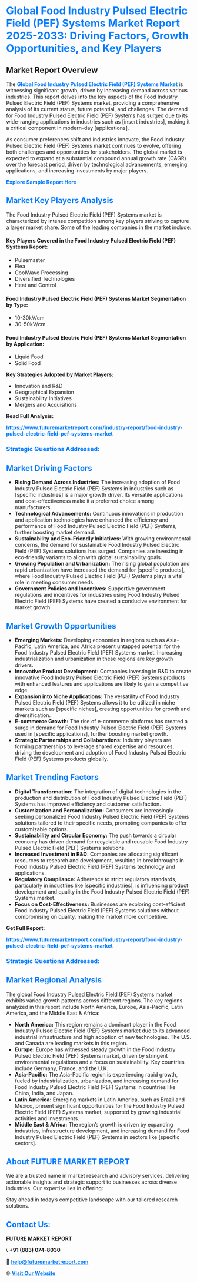 <h1 style="color: #007BFF;">Global Food Industry Pulsed Electric Field (PEF) Systems Market Report 2025-2033: Driving Factors, Growth Opportunities, and Key Players</h1>

<section id="overview">
<h2>Market Report Overview</h2>
<p>The <a href="https://www.futuremarketreport.com//industry-report/food-industry-pulsed-electric-field-pef-systems-market" style="color: #007BFF; text-decoration: none;"><strong>Global Food Industry Pulsed Electric Field (PEF) Systems Market</strong></a> is witnessing significant growth, driven by increasing demand across various industries. This report delves into the key aspects of the Food Industry Pulsed Electric Field (PEF) Systems market, providing a comprehensive analysis of its current status, future potential, and challenges. The demand for Food Industry Pulsed Electric Field (PEF) Systems has surged due to its wide-ranging applications in industries such as [insert industries], making it a critical component in modern-day [applications].</p>
<p>As consumer preferences shift and industries innovate, the Food Industry Pulsed Electric Field (PEF) Systems market continues to evolve, offering both challenges and opportunities for stakeholders. The global market is expected to expand at a substantial compound annual growth rate (CAGR) over the forecast period, driven by technological advancements, emerging applications, and increasing investments by major players.</p>
</section>

<section id="overview">
<p><a href="https://www.futuremarketreport.com//request-sample/reportId=51532" style="color: #007BFF; text-decoration: none;"><strong>Explore Sample Report Here</strong></a></p>
</section>

<section id="key-players">
<h2 style="color: #007BFF;">Market Key Players Analysis</h2>
<p>The Food Industry Pulsed Electric Field (PEF) Systems market is characterized by intense competition among key players striving to capture a larger market share. Some of the leading companies in the market include:</p>
<h4>Key Players Covered in the Food Industry Pulsed Electric Field (PEF) Systems Report:</h4>
<ul><li>Pulsemaster</li><li>Elea</li><li>CoolWave Processing</li><li>Diversified Technologies</li><li>Heat and Control</li></ul>
<h4>Food Industry Pulsed Electric Field (PEF) Systems Market Segmentation by Type:</h4>
<ul><li>10-30kV/cm</li><li>30-50kV/cm</li></ul>

<h4>Food Industry Pulsed Electric Field (PEF) Systems Market Segmentation by Application:</h4>
<ul><li>Liquid Food</li><li>Solid Food</li></ul>
<p><strong>Key Strategies Adopted by Market Players:</strong></p>
<ul>
<li>Innovation and R&D</li>
<li>Geographical Expansion</li>
<li>Sustainability Initiatives</li>
<li>Mergers and Acquisitions</li>
</ul>
</section>

<section>
<p><strong>Read Full Analysis: </strong></p><a href="https://www.futuremarketreport.com//industry-report/food-industry-pulsed-electric-field-pef-systems-market" style="color: #007BFF; text-decoration: none;"><strong>https://www.futuremarketreport.com//industry-report/food-industry-pulsed-electric-field-pef-systems-market</strong></a>
<h3 style="color: #007BFF;">Strategic Questions Addressed:</h3>
</section>

<section id="driving-factors">
<h2 style="color: #007BFF;">Market Driving Factors</h2>
<ul>
<li><strong>Rising Demand Across Industries:</strong> The increasing adoption of Food Industry Pulsed Electric Field (PEF) Systems in industries such as [specific industries] is a major growth driver. Its versatile applications and cost-effectiveness make it a preferred choice among manufacturers.</li>
<li><strong>Technological Advancements:</strong> Continuous innovations in production and application technologies have enhanced the efficiency and performance of Food Industry Pulsed Electric Field (PEF) Systems, further boosting market demand.</li>
<li><strong>Sustainability and Eco-Friendly Initiatives:</strong> With growing environmental concerns, the demand for sustainable Food Industry Pulsed Electric Field (PEF) Systems solutions has surged. Companies are investing in eco-friendly variants to align with global sustainability goals.</li>
<li><strong>Growing Population and Urbanization:</strong> The rising global population and rapid urbanization have increased the demand for [specific products], where Food Industry Pulsed Electric Field (PEF) Systems plays a vital role in meeting consumer needs.</li>
<li><strong>Government Policies and Incentives:</strong> Supportive government regulations and incentives for industries using Food Industry Pulsed Electric Field (PEF) Systems have created a conducive environment for market growth.</li>
</ul>
</section>

<section id="growth-opportunities">
<h2 style="color: #007BFF;">Market Growth Opportunities</h2>
<ul>
<li><strong>Emerging Markets:</strong> Developing economies in regions such as Asia-Pacific, Latin America, and Africa present untapped potential for the Food Industry Pulsed Electric Field (PEF) Systems market. Increasing industrialization and urbanization in these regions are key growth drivers.</li>
<li><strong>Innovative Product Development:</strong> Companies investing in R&D to create innovative Food Industry Pulsed Electric Field (PEF) Systems products with enhanced features and applications are likely to gain a competitive edge.</li>
<li><strong>Expansion into Niche Applications:</strong> The versatility of Food Industry Pulsed Electric Field (PEF) Systems allows it to be utilized in niche markets such as [specific niches], creating opportunities for growth and diversification.</li>
<li><strong>E-commerce Growth:</strong> The rise of e-commerce platforms has created a surge in demand for Food Industry Pulsed Electric Field (PEF) Systems used in [specific applications], further boosting market growth.</li>
<li><strong>Strategic Partnerships and Collaborations:</strong> Industry players are forming partnerships to leverage shared expertise and resources, driving the development and adoption of Food Industry Pulsed Electric Field (PEF) Systems products globally.</li>
</ul>
</section>

<section id="trending-factors">
<h2 style="color: #007BFF;">Market Trending Factors</h2>
<ul>
<li><strong>Digital Transformation:</strong> The integration of digital technologies in the production and distribution of Food Industry Pulsed Electric Field (PEF) Systems has improved efficiency and customer satisfaction.</li>
<li><strong>Customization and Personalization:</strong> Consumers are increasingly seeking personalized Food Industry Pulsed Electric Field (PEF) Systems solutions tailored to their specific needs, prompting companies to offer customizable options.</li>
<li><strong>Sustainability and Circular Economy:</strong> The push towards a circular economy has driven demand for recyclable and reusable Food Industry Pulsed Electric Field (PEF) Systems solutions.</li>
<li><strong>Increased Investment in R&D:</strong> Companies are allocating significant resources to research and development, resulting in breakthroughs in Food Industry Pulsed Electric Field (PEF) Systems technology and applications.</li>
<li><strong>Regulatory Compliance:</strong> Adherence to strict regulatory standards, particularly in industries like [specific industries], is influencing product development and quality in the Food Industry Pulsed Electric Field (PEF) Systems market.</li>
<li><strong>Focus on Cost-Effectiveness:</strong> Businesses are exploring cost-efficient Food Industry Pulsed Electric Field (PEF) Systems solutions without compromising on quality, making the market more competitive.</li>
</ul>
</section>

<section>
<p><strong>Get Full Report: </strong></p><a href="https://www.futuremarketreport.com//industry-report/food-industry-pulsed-electric-field-pef-systems-market" style="color: #007BFF; text-decoration: none;"><strong>https://www.futuremarketreport.com//industry-report/food-industry-pulsed-electric-field-pef-systems-market</strong></a>
<h3 style="color: #007BFF;">Strategic Questions Addressed:</h3>
</section>


<section id="regional-analysis">
<h2 style="color: #007BFF;">Market Regional Analysis</h2>
<p>The global Food Industry Pulsed Electric Field (PEF) Systems market exhibits varied growth patterns across different regions. The key regions analyzed in this report include North America, Europe, Asia-Pacific, Latin America, and the Middle East & Africa:</p>
<ul>
<li><strong>North America:</strong> This region remains a dominant player in the Food Industry Pulsed Electric Field (PEF) Systems market due to its advanced industrial infrastructure and high adoption of new technologies. The U.S. and Canada are leading markets in this region.</li>
<li><strong>Europe:</strong> Europe has witnessed steady growth in the Food Industry Pulsed Electric Field (PEF) Systems market, driven by stringent environmental regulations and a focus on sustainability. Key countries include Germany, France, and the U.K.</li>
<li><strong>Asia-Pacific:</strong> The Asia-Pacific region is experiencing rapid growth, fueled by industrialization, urbanization, and increasing demand for Food Industry Pulsed Electric Field (PEF) Systems in countries like China, India, and Japan.</li>
<li><strong>Latin America:</strong> Emerging markets in Latin America, such as Brazil and Mexico, present significant opportunities for the Food Industry Pulsed Electric Field (PEF) Systems market, supported by growing industrial activities and investments.</li>
<li><strong>Middle East & Africa:</strong> The region’s growth is driven by expanding industries, infrastructure development, and increasing demand for Food Industry Pulsed Electric Field (PEF) Systems in sectors like [specific sectors].</li>
</ul>
</section>

<footer>
<h2 style="color: #007BFF;">About FUTURE MARKET REPORT</h2>
<p>We are a trusted name in market research and advisory services, delivering actionable insights and strategic support to businesses across diverse industries. Our expertise lies in offering:</p>

<p>Stay ahead in today’s competitive landscape with our tailored research solutions.</p>

<h2 style="color: #007BFF;">Contact Us:</h2>
<p><strong>FUTURE MARKET REPORT</strong></p>
<p>📞 <strong>+91 (883) 074-8030</strong></p>
<p>📧 <strong><a href="mailto:help@futuremarketreport.com" style="color: #007BFF;">help@futuremarketreport.com</a></strong></p>
<p>🌐 <strong><a href="https://www.futuremarketreport.com/" style="color: #007BFF;">Visit Our Website</a></strong></p>
</footer>